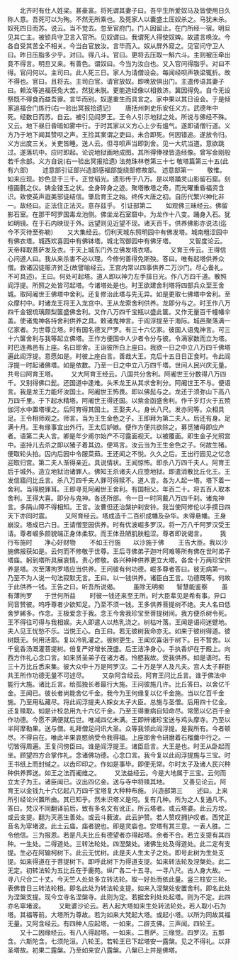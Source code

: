 <!-- { "loadSidebar": true } -->
　　北齐时有仕人姓梁。甚豪富。将死谓其妻子曰。吾平生所爱奴马及皆使用日久称人意。吾死可以为殉。不然无所乘也。及死家人以囊盛土压奴杀之。马犹未杀。奴死四日而苏。说云。当不觉去。忽至官府门。门人因留止。在门所经一宿。明旦见其亡主。被锁兵守卫言入官所。见奴谓曰。我谓死人得使奴婢。故遣言唤汝。今各自受其苦全不相关。今当白官放汝。言毕而入。奴从屏外窥之。见官问守卫人曰。昨日压脂多少乎。对曰。得八斗。官曰。更将去压取一斛六斗。主则被压牵出竟不得言。明旦又来。有善色。谓奴曰。今当为汝白也。又入官问得脂乎。对曰不得。官问何以。主司曰。此人死三日。家人为请僧设会。每闻经呗声铁梁辄折。故不得也。官曰。且将去。主司白官。请官放奴。即唤放俱出门。主遣传语其妻子曰。赖汝等追福获免大苦。然犹未脱。更能造经像以相救济。冀因得免。自今无设祭既不得食而益吾罪。言毕而别。奴遂重生而具言之。家中果以其日设会。于是倾家追福合门炼行(右一验出冥报拾遗记)
　　唐括州刺史乐安任义方。武德年中死。经数日而苏。自云。被引见阎罗王。王令人引示地狱之处。所说与佛经不殊。又云。地下昼日昏暗如雾中行。于时其家以义方心上少有熅气。遂即请僧行道。义方乃于地下闻其赞呗之声。王捡其案谓之吏曰。未合即死。何因错追。遂放令归。义方出度三关。关吏皆睡。送人云。但寻呗声当即到舍。见一大坑当道。意欲跳过。遂落坑中。应时即起。论说地狱画地成图。其所得俸禄皆造经像。曾写金刚般若千余部。义方自说(右一验出冥报拾遗)
法苑珠林卷第三十七
敬塔篇第三十五(此有六部)
　　述意部引证部兴造部感福部旋绕部修故部。
述意部第一
　　敬惟。如来应现。妙色显于三千。正觉韬光。遗形传于八万。是以塔踊灵山影留石窟。刻檀画氎之仪。铸金镂玉之状。全身碎身之迹。聚塔散塔之奇。而光曜重昏福资含识。致使英声遐美邪徒结信。肇启育王之始。终传大唐之初。自历代繁兴神化非一。故经曰。正法住正法灭。意存兹乎。
引证部第二
　　如观佛三昧经云。佛留影石室。在那干呵罗国毒龙池侧。佛坐龙石室窟中。为龙作十八变。踊身入石。犹如明镜。在于石内映现于外。远望则见近望不现。诸天百千。供养佛影亦说法(迄今不灭待至弥勒)
　　又大集经云。忉利天城东照明园中有佛发塔。城南粗涩园中有佛衣塔。城西欢喜园中有佛钵塔。城北驾御园中有佛牙塔。
　　又智度论云。天帝释取菩萨发及衣。于天上城东门外立佛发塔衣塔。
　　又育王传云。王得信心问道人曰。我从来杀害不必以理。今修何善得免斯殃。答曰。唯有起塔供养众僧。救诸囚徒赈济贫乏(故譬喻经云。王宫内常以四事供养二万沙门。尽心备礼。不可具述)。王曰。何处可起塔。道人即以神力左手揜日光。作八万四千道。散照阎浮提。所照之处皆可起塔。今诸塔处是也。时王欲建舍利塔将四部兵众至王舍城。取阿阇世王佛塔中舍利。还复修治此塔与先无异。如是更取七佛塔中舍利。至众摩村中。时诸龙王将王入龙宫中。王从龙索舍利供养。龙即分与之。时王作八万四千金银琉璃颇梨箧盛佛舍利。又作八万四千宝瓶以盛此箧。又作无量百千幢幡伞盖。使诸鬼神各持舍利供养之具。敕诸鬼神言。于阎浮提至于海际。城邑聚落满一亿家者。为世尊立塔。时有国名德叉尸罗。有三十六亿家。彼国人语鬼神言。可三十六箧舍利与我等起立佛塔。王作方便国中人少者令分与彼。令满家数而立为塔。时巴连弗邑有上座。名曰耶舍。王诣彼所白上座曰。我欲一日之中立八万四千佛塔遍此阎浮提。意愿如是。时彼上座白言。善哉大王。克后十五日日正食时。令此阎浮提一时起诸佛塔。如是依数。乃至一日之中立八万四千塔。世间人民兴庆无量。共号曰阿育王塔。
　　又大阿育王经云。八国共分舍利。阿阇世王分数得八万四千。又别得佛口髭。还国道中逢难。头禾龙王从其求舍利分。阿阇世王不与。便语言。我是龙王力能坏汝国土。阿阇世王怖畏。即以佛髭与之。龙还于须弥山下高八万四千里。于下起水精塔。阿阇世王得还国。以紫金函盛舍利。作千岁灯火于五殑伽河水中置塔埋之。后阿育得其国土。王娶夫人。身长八尺。发亦同等。众相具足。王令相师观之。师言。当为王生金色之子。王即拜为第二夫人。后还有身。足满十月。王有缘事宜出外行。王太后妒嫉。便作方便共欲除之。募觅猪母即应产者。语第二夫人言。卿是年少甫尔始产不可露面视天。以被覆面。即生金子光照宫中。盗持儿去杀之即以猪子着其边。便骂言。汝云当为王生金色之子。何故生猪。便取轮头拍。囚内后园中令服菜茹。王还闻之不悦。久久之后。王出行园见之忆念迎取归宫。第二夫人渐得亲近。具说情状。王闻惊怖。即杀八万四千夫人。阿育王后于城外。造立地狱治诸罪人。佛知王杀诸夫人应堕地狱。即遣消散比丘化王。王发信寤问比丘言。杀八万四千夫人罪可得赎不。道人言。各为人起一塔。塔下着一舍利。当得脱罪耳。王即寻觅阿阇世王舍利。有国相父。年百二十。将五百人取本舍利。王得大喜。即分与鬼神。各还所部。令一日一时同戴八万四千刹。诸鬼神言。多隔山障不得相知。王言。汝曹但还治槃护刹安铃。我当使阿修伦以手摸日四天下亦同时震。
　　又阿育经云。塔成造千二百织成幡及杂华。未得悬幡。王身崩没。塔成已六日。王请僧至园供养。时有优波崛多罗汉。将一万八千阿罗汉受王请。尊者崛多颜貌端正身体柔软。而王体丑陋肌肤粗涩。尊者即说偈言。
　　我行布施时　　净心好财物
　　不如王行施　　以沙施于佛
　　王告大臣。我以沙施佛报获如是。云何而不修敬于世尊。王后寻佛弟子迦叶阿难等所有佛在世时弟子塔庙。躬到塔所具展哀情。责心修敬。各兴种种供养更立大塔。各舍十万两珍宝供养是塔。次至薄拘罗塔应当供养。王问彼有何功德。崛多尊者答曰。彼无病第一。乃至不为人说一句法寂默无言。王曰。以一钱供养。诸臣白王言。功德既等。何故于此供养一钱。王告之曰。听吾所说偈。
　　虽除无明痴　　智慧能鉴察
　　虽有薄拘罗　　于世何所益
　　时彼一钱还来至王所。时大臣辈见是希有事。异口同音赞彼。呜呼尊者少欲知足。乃至不须一钱。王多供养菩提树不绝。夫人名曰低舍罗絺多。作念。王极爱念于我。念王今舍我珍宝至菩提树间。我方便杀树令死。王不得往可得与我相娱。夫人即遣人以热乳浇之。树枯叶落。王闻是语闷迷躄地。夫人见王忧愁不乐。当悦王心。白王曰。若无彼树我命亦无。如来于彼树得道。彼树既无。何用活耶。复以冷乳灌之。彼树更生。王闻欢喜诣于树下。目不暂舍。以千瓮香汤溉灌菩提树。倍复严好增长茂盛。后王洁净身心。手执香炉在于殿上。向西方作礼心念口言。如来贤圣弟子在诸方者。怜愍我故。受我供养。如是语时。有三十万比丘悉来集。彼大众中十万是阿罗汉。二十万是学人及凡夫。宫人太子群臣共王所作功德无量不可述尽。
　　又杂阿含经云。阿育王问比丘言。谁于佛法中能行大施。诸比丘言。给孤独长者最行大施。王问彼施几许。比丘答曰。以舍亿千金。王闻已。彼长者尚能舍亿千金。我今为王何缘复以亿千金施。当以亿百千金施。乃至用私藏尽。将此阎浮提夫人婇女太子大臣。总施与圣僧。后用四十亿金。还复赎取。如是计校总用九十六亿千金。乃至王得重病自知命尽。常愿以亿百千金作功德。今愿不满便就后世。唯减四亿未满。王即辨诸珍宝送与鸡头摩寺。乃至以半阿摩勒果。送与僧。礼拜僧足问讯大圣。众等我领此阎浮提。是我所有。今者顿尽。不得自在。唯此半果哀愍纳受令我得福。上座耶舍令研磨着石榴羹中行之。一切皆得周遍。王复问傍臣曰。谁是阎浮提王。诸臣启言。大王是也。时王从卧起而坐。顾望四方合掌作礼。念诸佛功德。心念口言。我今复以此阎浮提施与三宝。时王书纸上而封缄之。以齿印印之。作如是事毕。即便无常。尔时太子及诸人民兴种种供养葬送。如王之法而阇维之。
　　又法益经云。今是大地属于三宝。云何而立太子为王。诸臣闻已。议出四亿金。送与寺中将赎其地。
　　又善见论云。阿育王以金钱九十六亿起八万四千宝塔复大种种布施。
兴造部第三
　　述曰。上来所引经论兴置所由。其已知乎。然未识塔义是何。复有几种。所为之人复通凡不。答曰。梵汉不同翻译前后。致有多名文有讹正。所云塔者。或云塔婆。此云方坟。或云支提。翻为灭恶生善处。或云斗薮波。此云护赞。若人赞叹拥护叹者。西梵正音名为窣堵波。此土云庙。庙者貌也。即是灵庙也。安塔有其三意。一表人胜。二令他信。三为报恩。若是凡夫比丘有德望者亦得起塔。余者不合。若立支提有其四种。一生处。二得道处。三转法轮处。四涅槃处。诸佛生处及得道处。此二定有支提。生必在阿输柯树下。此云无忧树。此是夫人生太子之处。即号此树为生处支提。如来得道在于菩提树下。即呼此树下为得道支提。如来转法轮及涅槃处。此二无定。初转法轮为五比丘在于鹿苑。纵广各二十五寻。一寻八尺。古人身大故。一寻八尺合二十丈。今天竺人处处多立转法轮。取一好处而依此量。竖三柱安三轮。表佛昔日三转法轮相。即名此处为转法轮支提。如来入涅槃处安置舍利。即名此处为涅槃支提。现今立寺名涅槃寺。此则为定。若据舍利处处起塔。则为不定。此四亦名窣堵波。
　　又毗婆沙论云。若人起大塔如来生处转法轮处。若人取小石为塔。其福等前。大塔所为尊故。若为如来大梵起大塔。或起小塔。以所为同故其福无量。又阿含经云。有四种人应起塔。一如来。二辟支佛。三声闻。四轮王。
　　又十二因缘经云。有八人得起塔。一如来。二菩萨。三缘觉。四罗汉。五那含。六斯陀含。七须陀洹。八轮王。若轮王已下起塔安一露槃。见之不得礼。以非圣塔故。初果二露槃。乃至如来安八露槃。八槃已上并是佛塔。
